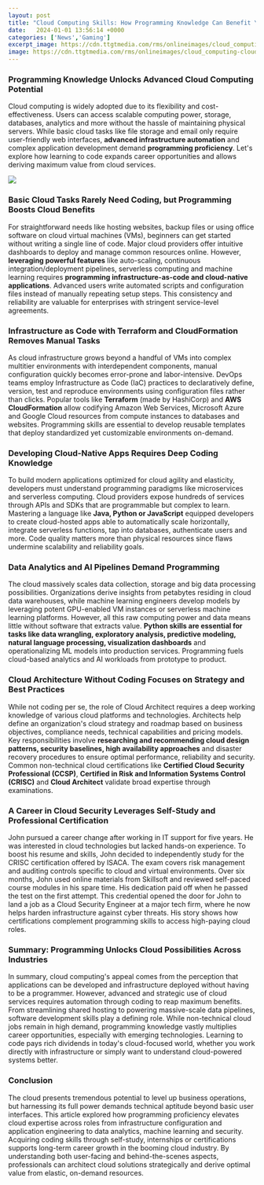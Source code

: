 ```yaml
---
layout: post
title: "Cloud Computing Skills: How Programming Knowledge Can Benefit Your Career"
date:   2024-01-01 13:56:14 +0000
categories: ['News','Gaming']
excerpt_image: https://cdn.ttgtmedia.com/rms/onlineimages/cloud_computing-cloud_engineer-f_mobile.png
image: https://cdn.ttgtmedia.com/rms/onlineimages/cloud_computing-cloud_engineer-f_mobile.png
---
```


### Programming Knowledge Unlocks Advanced Cloud Computing Potential 
Cloud computing is widely adopted due to its flexibility and cost-effectiveness. Users can access scalable computing power, storage, databases, analytics and more without the hassle of maintaining physical servers. While basic cloud tasks like file storage and email only require user-friendly web interfaces, **advanced infrastructure automation** and complex application development demand **programming proficiency**. Let's explore how learning to code expands career opportunities and allows deriving maximum value from cloud services.

![](http://cdn.ttgtmedia.com/rms/onlineImages/cloud_computing-cloud_automation_desktop.jpg)
### Basic Cloud Tasks Rarely Need Coding, but Programming Boosts Cloud Benefits 
For straightforward needs like hosting websites, backup files or using office software on cloud virtual machines (VMs), beginners can get started without writing a single line of code. Major cloud providers offer intuitive dashboards to deploy and manage common resources online. However, **leveraging powerful features** like auto-scaling, continuous integration/deployment pipelines, serverless computing and machine learning requires **programming infrastructure-as-code and cloud-native applications**. Advanced users write automated scripts and configuration files instead of manually repeating setup steps. This consistency and reliability are valuable for enterprises with stringent service-level agreements. 
### Infrastructure as Code with Terraform and CloudFormation Removes Manual Tasks 
As cloud infrastructure grows beyond a handful of VMs into complex multitier environments with interdependent components, manual configuration quickly becomes error-prone and labor-intensive. DevOps teams employ Infrastructure as Code (IaC) practices to declaratively define, version, test and reproduce environments using configuration files rather than clicks. Popular tools like **Terraform** (made by HashiCorp) and **AWS CloudFormation** allow codifying Amazon Web Services, Microsoft Azure and Google Cloud resources from compute instances to databases and websites. Programming skills are essential to develop reusable templates that deploy standardized yet customizable environments on-demand. 
### Developing Cloud-Native Apps Requires Deep Coding Knowledge
To build modern applications optimized for cloud agility and elasticity, developers must understand programming paradigms like microservices and serverless computing. Cloud providers expose hundreds of services through APIs and SDKs that are programmable but complex to learn. Mastering a language like **Java, Python or JavaScript** equipped developers to create cloud-hosted apps able to automatically scale horizontally, integrate serverless functions, tap into databases, authenticate users and more. Code quality matters more than physical resources since flaws undermine scalability and reliability goals.
### Data Analytics and AI Pipelines Demand Programming
The cloud massively scales data collection, storage and big data processing possibilities. Organizations derive insights from petabytes residing in cloud data warehouses, while machine learning engineers develop models by leveraging potent GPU-enabled VM instances or serverless machine learning platforms. However, all this raw computing power and data means little without software that extracts value. **Python skills are essential for tasks like data wrangling, exploratory analysis, predictive modeling, natural language processing, visualization dashboards** and operationalizing ML models into production services. Programming fuels cloud-based analytics and AI workloads from prototype to product.
### Cloud Architecture Without Coding Focuses on Strategy and Best Practices 
While not coding per se, the role of Cloud Architect requires a deep working knowledge of various cloud platforms and technologies. Architects help define an organization's cloud strategy and roadmap based on business objectives, compliance needs, technical capabilities and pricing models. Key responsibilities involve **researching and recommending cloud design patterns, security baselines, high availability approaches** and disaster recovery procedures to ensure optimal performance, reliability and security. Common non-technical cloud certifications like **Certified Cloud Security Professional (CCSP)**, **Certified in Risk and Information Systems Control (CRISC)** and **Cloud Architect** validate broad expertise through examinations.
### A Career in Cloud Security Leverages Self-Study and Professional Certification
John pursued a career change after working in IT support for five years. He was interested in cloud technologies but lacked hands-on experience. To boost his resume and skills, John decided to independently study for the CRISC certification offered by ISACA. The exam covers risk management and auditing controls specific to cloud and virtual environments. Over six months, John used online materials from Skillsoft and reviewed self-paced course modules in his spare time. His dedication paid off when he passed the test on the first attempt. This credential opened the door for John to land a job as a Cloud Security Engineer at a major tech firm, where he now helps harden infrastructure against cyber threats. His story shows how certifications complement programming skills to access high-paying cloud roles.
### Summary: Programming Unlocks Cloud Possibilities Across Industries  
In summary, cloud computing's appeal comes from the perception that applications can be developed and infrastructure deployed without having to be a programmer. However, advanced and strategic use of cloud services requires automation through coding to reap maximum benefits. From streamlining shared hosting to powering massive-scale data pipelines, software development skills play a defining role. While non-technical cloud jobs remain in high demand, programming knowledge vastly multiplies career opportunities, especially with emerging technologies. Learning to code pays rich dividends in today's cloud-focused world, whether you work directly with infrastructure or simply want to understand cloud-powered systems better.
### Conclusion
The cloud presents tremendous potential to level up business operations, but harnessing its full power demands technical aptitude beyond basic user interfaces. This article explored how programming proficiency elevates cloud expertise across roles from infrastructure configuration and application engineering to data analytics, machine learning and security. Acquiring coding skills through self-study, internships or certifications supports long-term career growth in the booming cloud industry. By understanding both user-facing and behind-the-scenes aspects, professionals can architect cloud solutions strategically and derive optimal value from elastic, on-demand resources.